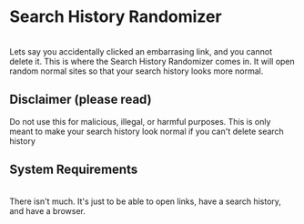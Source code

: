 # Search History Randomizer
<br>
Lets say you accidentally clicked an embarrasing link, and you cannot delete it. This is where the Search History Randomizer comes in. It will open random normal sites so that your search history looks more normal.

## Disclaimer (please read)
Do not use this for malicious, illegal, or harmful purposes. This is only meant to make your search history look normal if you can't delete search history

## System Requirements
<br>
There isn't much. It's just to be able to open links, have a search history, and have a browser.
